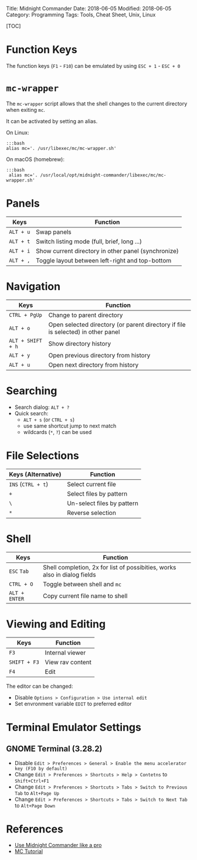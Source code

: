 Title: Midnight Commander
Date: 2018-06-05
Modified: 2018-06-05
Category: Programming
Tags: Tools, Cheat Sheet, Unix, Linux

[TOC]

# Function Keys

The function keys (`F1` - `F10`) can be emulated by using `ESC + 1` - `ESC + 0`

# `mc-wrapper`

The `mc-wrapper` script allows that the shell changes to the current directory when exiting `mc`.

It can be activated by setting an alias.

On Linux:

    :::bash
    alias mc='. /usr/libexec/mc/mc-wrapper.sh'

On macOS (homebrew):

    :::bash
     alias mc='. /usr/local/opt/midnight-commander/libexec/mc/mc-wrapper.sh'


# Panels

| Keys      | Function                                            |
|-----------|-----------------------------------------------------|
| `ALT + u` | Swap panels                                         |
| `ALT + t` | Switch listing mode (full, brief, long ...)         |
| `ALT + i` | Show current directory in other panel (synchronize) |
| `ALT + ,` | Toggle layout between left-right and top-bottom     |


# Navigation

| Keys              | Function                             |
|-------------------|--------------------------------------|
| `CTRL + PgUp`     | Change to parent directory           |
| `ALT + o`         | Open selected directory (or parent directory if file is selected) in other panel |
| `ALT + SHIFT + h` | Show directory history               |
| `ALT + y`         | Open previous directory from history |
| `ALT + u`         | Open next directory from history     |


# Searching

- Search dialog: `ALT + ?`
- Quick search:
    - `ALT + s` (or `CTRL + s`)
    - use same shortcut jump to next match
    - wildcards (`*`, `?`) can be used


# File Selections

| Keys (Alternative) | Function                   |
|--------------------|----------------------------|
| `INS` (`CTRL + t`) | Select current file        |
| `+`                | Select files by pattern    |
| `\`                | Un-select files by pattern |
| `*`                | Reverse selection          |


# Shell

| Keys          | Function                                                                  |
|---------------|---------------------------------------------------------------------------|
| `ESC` `Tab`   | Shell completion, 2x for list of possibities, works also in dialog fields |
| `CTRL + O`    | Toggle between shell and `mc`                                             |
| `ALT + ENTER` | Copy current file name to shell                                           |


# Viewing and Editing

| Keys          | Function         |
|---------------|------------------|
| `F3`          | Internal viewer  |
| `SHIFT + F3`  | View rav content |
| `F4`          | Edit             |

The editor can be changed:

- Disable `Options > Configuration > Use internal edit`
- Set envronment variable `EDIT` to preferred editor

# Terminal Emulator Settings

## GNOME Terminal (3.28.2)

- Disable `Edit > Preferences > General > Enable the menu accelerator key (F10 by default)`
- Change `Edit > Preferences > Shortcuts > Help > Contetns` to `Shift+Ctrl+F1`
- Change `Edit > Preferences > Shortcuts > Tabs > Switch to Previous Tab` to `Alt+Page Up`
- Change `Edit > Preferences > Shortcuts > Tabs > Switch to Next Tab` to `Alt+Page Down`


# References

- [Use Midnight Commander like a pro](http://klimer.eu/2015/05/01/use-midnight-commander-like-a-pro/)
- [MC Tutorial](http://www.trembath.co.za/mctutorial.html)
